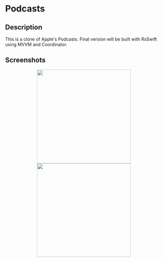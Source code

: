 # Podcasts
## Description
This is a clone of Apple's Podcasts. Final version will be built with RxSwift using MVVM and Coordinator.

## Screenshots

<p align="center">
  <img src = "https://user-images.githubusercontent.com/6949755/45970843-338b3080-c040-11e8-97b3-f745a41c6f73.PNG" width="300"/>
  <img src = "https://user-images.githubusercontent.com/6949755/45970842-338b3080-c040-11e8-88b7-251b3f7f575e.PNG" width="300"/>
</p>
